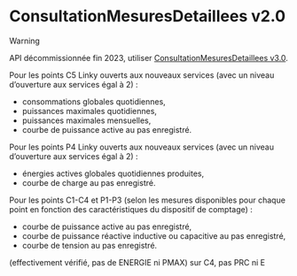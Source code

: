 # ConsultationMesuresDetaillees v2.0

> [!WARNING]
> API décommissionnée fin 2023, utiliser [ConsultationMesuresDetaillees v3.0](../ConsultationMesuresDetailleesV3.0).

Pour les points C5 Linky ouverts aux nouveaux services (avec un niveau d’ouverture aux services égal à 2) :

- consommations globales quotidiennes,
- puissances maximales quotidiennes,
- puissances maximales mensuelles,
- courbe de puissance active au pas enregistré.

Pour les points P4 Linky ouverts aux nouveaux services (avec un niveau d’ouverture aux services égal à 2) :

- énergies actives globales quotidiennes produites,
- courbe de charge au pas enregistré.

Pour les points C1-C4 et P1-P3 (selon les mesures disponibles pour chaque point en fonction des caractéristiques du
dispositif de comptage) :

- courbe de puissance active au pas enregistré,
- courbe de puissance réactive inductive ou capacitive au pas enregistré,
- courbe de tension au pas enregistré.

(effectivement vérifié, pas de ENERGIE ni PMAX)
sur C4, pas PRC ni E